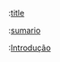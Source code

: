 :[title](./fragments/f_title.md)
<div style="page-break-after: always;"></div>

:[sumario](./fragments/f_sumario.md)

:[Introdução](./fragments/f_introducao.md)
